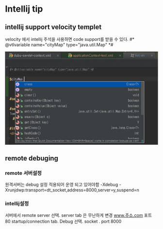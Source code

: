 Intellij tip
================

intellij support velocity templet
-------------
velocity 에서 intellij 주석을 사용하면 code support를 받을 수 있다.
    #* @vtlvariable name="cityMap" type="java.util.Map" *#

![velocity suggest](img/intelljVelocity.jpg)


remote debuging
------------------
### remote 서버설정
원격서버는 debug 설정 적용되어 운영 되고 있어야함
    -Xdebug -Xrunjdwp:transport=dt_socket,address=8000,server=y,suspend=n

### intellij설정
서버에서 remote server 선택.
server tab 은 무난하게 변경 www.주소.com  포트 80
startup/connection tab. Debug 선택. socket . port 8000


